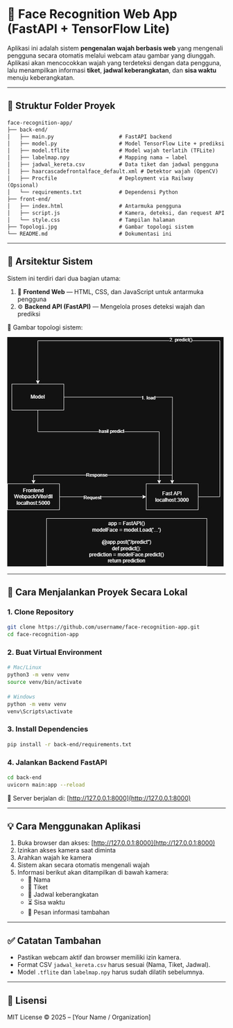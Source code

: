 
# 🎯 Face Recognition Web App (FastAPI + TensorFlow Lite)

Aplikasi ini adalah sistem **pengenalan wajah berbasis web** yang mengenali pengguna secara otomatis melalui webcam atau gambar yang diunggah. Aplikasi akan mencocokkan wajah yang terdeteksi dengan data pengguna, lalu menampilkan informasi **tiket**, **jadwal keberangkatan**, dan **sisa waktu** menuju keberangkatan.

---

## 📁 Struktur Folder Proyek

```
face-recognition-app/
├── back-end/
│   ├── main.py                     # FastAPI backend
│   ├── model.py                    # Model TensorFlow Lite + prediksi
│   ├── model.tflite                # Model wajah terlatih (TFLite)
│   ├── labelmap.npy                # Mapping nama → label
│   ├── jadwal_kereta.csv           # Data tiket dan jadwal pengguna
│   ├── haarcascadefrontalface_default.xml # Detektor wajah (OpenCV)
│   ├── Procfile                    # Deployment via Railway (Opsional)
│   └── requirements.txt            # Dependensi Python
├── front-end/
│   ├── index.html                  # Antarmuka pengguna
│   ├── script.js                   # Kamera, deteksi, dan request API
│   └── style.css                   # Tampilan halaman
├── Topologi.jpg                    # Gambar topologi sistem
└── README.md                       # Dokumentasi ini
```

---

## 🧭 Arsitektur Sistem

Sistem ini terdiri dari dua bagian utama:

1. 🎨 **Frontend Web** — HTML, CSS, dan JavaScript untuk antarmuka pengguna  
2. ⚙️ **Backend API (FastAPI)** — Mengelola proses deteksi wajah dan prediksi

📌 Gambar topologi sistem:

![Topologi Sistem](Topologi.jpg)

---

## 🚀 Cara Menjalankan Proyek Secara Lokal

### 1. Clone Repository

```bash
git clone https://github.com/username/face-recognition-app.git
cd face-recognition-app
```

### 2. Buat Virtual Environment

```bash
# Mac/Linux
python3 -m venv venv
source venv/bin/activate

# Windows
python -m venv venv
venv\Scripts\activate
```

### 3. Install Dependencies

```bash
pip install -r back-end/requirements.txt
```

### 4. Jalankan Backend FastAPI

```bash
cd back-end
uvicorn main:app --reload
```

📡 Server berjalan di: [http://127.0.0.1:8000](http://127.0.0.1:8000)

---

## 💡 Cara Menggunakan Aplikasi

1. Buka browser dan akses: [http://127.0.0.1:8000](http://127.0.0.1:8000)  
2. Izinkan akses kamera saat diminta  
3. Arahkan wajah ke kamera  
4. Sistem akan secara otomatis mengenali wajah  
5. Informasi berikut akan ditampilkan di bawah kamera:
   - 🧑 Nama
   - 🎫 Tiket
   - 🚆 Jadwal keberangkatan
   - ⏳ Sisa waktu
   - 📢 Pesan informasi tambahan

---

## ✅ Catatan Tambahan

- Pastikan webcam aktif dan browser memiliki izin kamera.
- Format CSV `jadwal_kereta.csv` harus sesuai (Nama, Tiket, Jadwal).
- Model `.tflite` dan `labelmap.npy` harus sudah dilatih sebelumnya.

---

## 📌 Lisensi

MIT License © 2025 – [Your Name / Organization]
